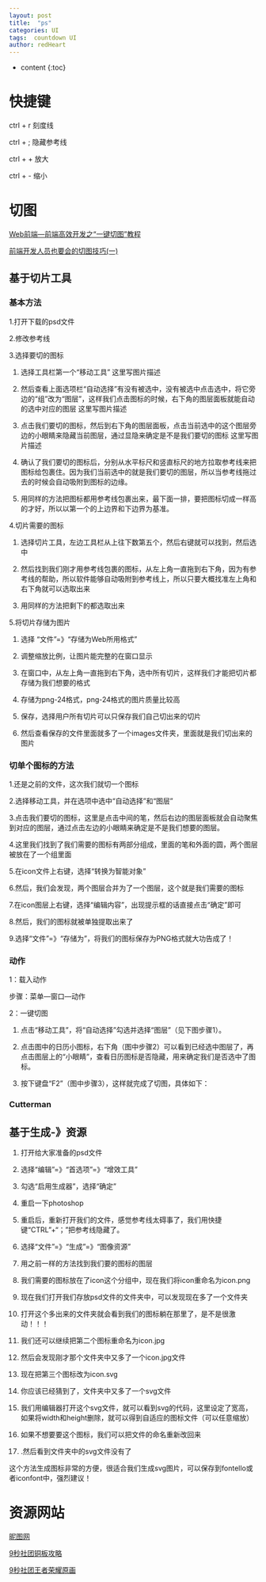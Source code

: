 ```yaml
---
layout: post
title:  "ps"
categories: UI
tags:  countdown UI
author: redHeart
---
```


* content
{:toc}





# 快捷键

ctrl + r   刻度线

ctrl + ;  隐藏参考线

ctrl + +   放大

ctrl + -   缩小

# 切图

[Web前端—前端高效开发之“一键切图”教程](http://blog.csdn.net/plm15987/article/details/60345473)

[前端开发人员也要会的切图技巧(一)](http://blog.csdn.net/xiaoermingn/article/details/53239914)

## 基于切片工具

### 基本方法

1.打开下载的psd文件

2.修改参考线

3.选择要切的图标

1. 选择工具栏第一个“移动工具” 
这里写图片描述

1. 然后查看上面选项栏“自动选择”有没有被选中，没有被选中点击选中，将它旁边的“组”改为“图层”，这样我们点击图标的时候，右下角的图层面板就能自动的选中对应的图层 
这里写图片描述

1. 点击我们要切的图标，然后到右下角的图层面板，点击当前选中的这个图层旁边的小眼睛来隐藏当前图层，通过显隐来确定是不是我们要切的图标 
这里写图片描述

1. 确认了我们要切的图标后，分别从水平标尺和竖直标尺的地方拉取参考线来把图标给包裹住。因为我们当前选中的就是我们要切的图层，所以当参考线拖过去的时候会自动吸附到图标的边缘。

1. 用同样的方法把图标都用参考线包裹出来，最下面一排，要把图标切成一样高的才好，所以以第一个的上边界和下边界为基准。

4.切片需要的图标

1. 选择切片工具，左边工具栏从上往下数第五个，然后右键就可以找到，然后选中 

1. 然后找到我们刚才用参考线包裹的图标，从左上角一直拖到右下角，因为有参考线的帮助，所以软件能够自动吸附到参考线上，所以只要大概找准左上角和右下角就可以选取出来 

1. 用同样的方法把剩下的都选取出来 

5.将切片存储为图片

1. 选择 “文件”=》“存储为Web所用格式” 

1. 调整缩放比例，让图片能完整的在窗口显示 

1. 在窗口中，从左上角一直拖到右下角，选中所有切片，这样我们才能把切片都存储为我们想要的格式 

1. 存储为png-24格式，png-24格式的图片质量比较高 

1. 保存，选择用户所有切片可以只保存我们自己切出来的切片 

1. 然后查看保存的文件里面就多了一个images文件夹，里面就是我们切出来的图片 


### 切单个图标的方法

1.还是之前的文件，这次我们就切一个图标 

2.选择移动工具，并在选项中选中“自动选择”和“图层” 

3.点击我们要切的图标，这里是点击中间的笔，然后右边的图层面板就会自动聚焦到对应的图层，通过点击左边的小眼睛来确定是不是我们想要的图层。 

4.这里我们找到了我们需要的图标有两部分组成，里面的笔和外面的圆，两个图层被放在了一个组里面 

5.在icon文件上右键，选择“转换为智能对象” 

6.然后，我们会发现，两个图层合并为了一个图层，这个就是我们需要的图标 

7.在icon图层上右键，选择“编辑内容”，出现提示框的话直接点击“确定”即可 

8.然后，我们的图标就被单独提取出来了 

9.选择“文件”=》“存储为”，将我们的图标保存为PNG格式就大功告成了！ 

### 动作

1：载入动作

步骤：菜单—窗口—动作

2：一键切图

1. 点击“移动工具”，将“自动选择”勾选并选择“图层”（见下图步骤1）。

1. 点击图中的日历小图标，右下角（图中步骤2）可以看到已经选中图层了，再点击图层上的“小眼睛”，查看日历图标是否隐藏，用来确定我们是否选中了图标。

1. 按下键盘“F2”（图中步骤3），这样就完成了切图，具体如下：

### Cutterman

## 基于生成-》资源

1. 打开给大家准备的psd文件 

1. 选择“编辑”=》“首选项”=》“增效工具” 

1. 勾选“启用生成器”，选择“确定” 

1. 重启一下photoshop

1. 重启后，重新打开我们的文件，感觉参考线太碍事了，我们用快捷键“CTRL”+“；”把参考线隐藏了。

1. 选择“文件”=》“生成”=》“图像资源” 

1. 用之前一样的方法找到我们要的图标的图层 

1. 我们需要的图标放在了icon这个分组中，现在我们将icon重命名为icon.png 

1. 现在我们打开我们存放psd文件的文件夹中，可以发现现在多了一个文件夹 

1. 打开这个多出来的文件夹就会看到我们的图标躺在那里了，是不是很激动！！！ 

1. 我们还可以继续把第二个图标重命名为icon.jpg 

1. 然后会发现刚才那个文件夹中又多了一个icon.jpg文件 

1. 现在把第三个图标改为icon.svg 

1. 你应该已经猜到了，文件夹中又多了一个svg文件 

1. 我们用编辑器打开这个svg文件，就可以看到svg的代码，这里设定了宽高，如果将width和height删除，就可以得到自适应的图标文件（可以任意缩放） 

1. 如果不想要要这个图标，我们可以把文件的命名重新改回来 

1. .然后看到文件夹中的svg文件没有了 

这个方法生成图标非常的方便，很适合我们生成svg图片，可以保存到fontello或者iconfont中，强烈建议！

# 资源网站

[昵图网](http://user.nipic.com/MemberInfo/mobileValidate)

[9秒社团铜板攻略](http://www.9miao.com/thread-56552-1-1.html)

[9秒社团王者荣耀原画](http://www.9miao.com/thread-97075-1-1.html)



